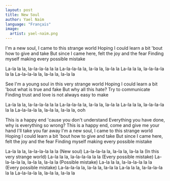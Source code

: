 ```yaml
---
layout: post
title: New Soul
author: Yael Naim
language: "Français"
image:
  artist: yael-naim.png
---
```


I'm a new soul, I came to this strange world
Hoping I could learn a bit 'bout how to give and take
But since I came here, felt the joy and the fear
Finding myself making every possible mistake

La-la la la, la-la-la-la la la
La-la-la-la la, la-la la, la-la la
La-la la la, la-la-la-la la la
La-la-la-la la, la-la la, la-la la

See I'm a young soul in this very strange world
Hoping I could learn a bit 'bout what is true and fake
But why all this hate? Try to communicate
Finding trust and love is not always easy to make

La-la la la, la-la-la-la la la
La-la-la-la la, la-la la, la-la la
La-la la la, la-la-la-la la la
La-la-la-la la, la-la la, la-la la, ooh

This is a happy end 'cause you don't understand
Everything you have done, why is everything so wrong?
This is a happy end, come and give me your hand
I'll take you far away
I'm a new soul, I came to this strange world
Hoping I could learn a bit 'bout how to give and take
But since I came here, felt the joy and the fear
Finding myself making every possible mistake

La-la la la, la-la-la-la la la
(New soul)
La-la-la-la la, la-la la, la-la la
(In this very strange world)
La-la la la, la-la-la-la la la
(Every possible mistake)
La-la-la-la la, la-la la, la-la la
(Possible mistake)
La-la la la, la-la-la-la la la
(Every possible mistake)
La-la-la-la la, la-la la, la-la la
La-la la la, la-la-la-la la la
La-la-la-la la, la-la la, la-la la
